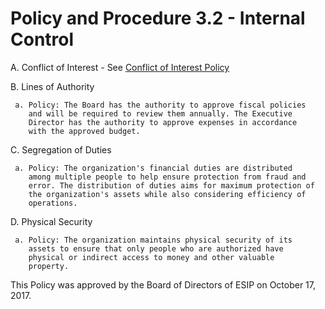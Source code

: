 **Policy and Procedure 3.2 -** **Internal Control**
===================================================

A.  Conflict of Interest - See [Conflict of Interest
    Policy](https://github.com/ESIPFed/Governance/blob/master/ESIP%20Policies%20and%20Procedures/2.0%20Ethics%20and%20Conduct/ESIP%20P%26P%202.2%20Conflict%20Of%20Interest.md)

B.  Lines of Authority

     a. Policy: The Board has the authority to approve fiscal policies
        and will be required to review them annually. The Executive
        Director has the authority to approve expenses in accordance
        with the approved budget.

C.  Segregation of Duties

     a. Policy: The organization's financial duties are distributed
        among multiple people to help ensure protection from fraud and
        error. The distribution of duties aims for maximum protection of
        the organization's assets while also considering efficiency of
        operations.

D.  Physical Security

     a. Policy: The organization maintains physical security of its
        assets to ensure that only people who are authorized have
        physical or indirect access to money and other valuable
        property.

This Policy was approved by the Board of Directors of ESIP on October
17, 2017.

